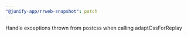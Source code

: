 ```yaml
---
"@junify-app/rrweb-snapshot": patch
---
```


Handle exceptions thrown from postcss when calling adaptCssForReplay
